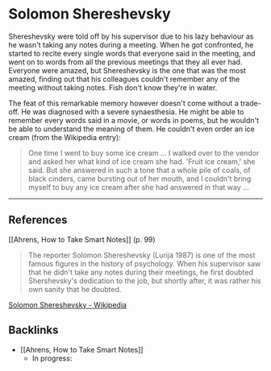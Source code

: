 # Solomon Shereshevsky
Shereshevsky were told off by his supervisor due to his lazy behaviour as he wasn't taking any notes during a meeting. When he got confronted, he started to recite every single words that everyone said in the meeting, and went on to words from all the previous meetings that they all ever had. Everyone were amazed, but Shereshevsky is the one that was the most amazed, finding out that his colleagues couldn't remember any of the meeting without taking notes. Fish don't know they're in water.

The feat of this remarkable memory however doesn't come without a trade-off. He was diagnosed with a severe synaesthesia. He might be able to remember every words said in a movie, or words in poems, but he wouldn't be able to understand the meaning of them. He couldn't even order an ice cream (from the Wikipedia entry):
> One time I went to buy some ice cream ... I walked over to the vendor and asked her what kind of ice cream she had. 'Fruit ice cream,' she said. But she answered in such a tone that a whole pile of coals, of black cinders, came bursting out of her mouth, and I couldn't bring myself to buy any ice cream after she had answered in that way ...

---
## References
[[Ahrens, How to Take Smart Notes]] (p. 99)
> The reporter Solomon Shereshevsky (Lurija 1987) is one of the most famous figures in the history of psychology. When his supervisor saw that he didn't take any notes during their meetings, he first doubted Shershevsky's dedication to the job, but shortly after, it was rather his own sanity that he doubted.

[Solomon Shereshevsky - Wikipedia](https://en.wikipedia.org/wiki/Solomon_Shereshevsky)

## Backlinks
* [[Ahrens, How to Take Smart Notes]]
	* In progress: 

<!-- #evergreen #memory -->

<!-- {BearID:917BBA8E-843F-466A-A90A-57560F32D75D-71920-00020D6CD6074F92} -->
